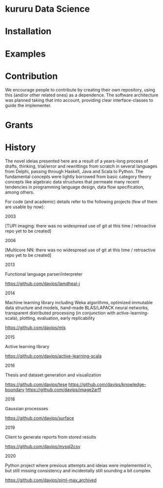 # kururu Data Science

# Installation

# Examples




# Contribution
We encourage people to contribute by creating their own repository, using this (and/or other related ones) as a dependence.
The software architecture was planned taking that into account, providing clear interface-classes to guide the implementer.

# Grants

# History
The novel ideias presented here are a result of a years-long process of drafts, thinking, trial/error and rewrittings from scratch in several languages from Delphi, passing through Haskell, Java and Scala to Python. The fundamental concepts were lightly borrowed from basic category theory concepts like algebraic data structures that permeate many recent tendencies in programming language design, data flow specification, among others. 

For code (and academic) details refer to the following projects (few of them are usable by now):

2003

[TUPI imaging: there was no widespread use of git at this time / retroactive repo yet to be created]

2006

[Multicore NN: there was no widespread use of git at this time / retroactive repo yet to be created]

2013

Functional language parser/interpreter

https://github.com/davips/lamdheal-j

2014

Machine learning library including Weka algorithms, optimized immutable data structure and models, hand-made BLAS/LAPACK neural networks, transparent distributed processing (in conjunction with active-learning-scala), plotting, evaluation, early replicability

https://github.com/davips/mls

2015

Active learning library

https://github.com/davips/active-learning-scala

2016

Thesis and dataset generation and visualization

https://github.com/davips/tese
https://github.com/davips/knowledge-boundary
https://github.com/davips/image2arff

2018

Gaussian processses

https://github.com/davips/surface

2019

Client to generate reports from stored results

https://github.com/davips/mysql2csv

2020

Python project where previous attempts and ideias were implemented in, but still missing consistency and incidentally still sounding a bit complex

https://github.com/davips/pjml-may_archived
